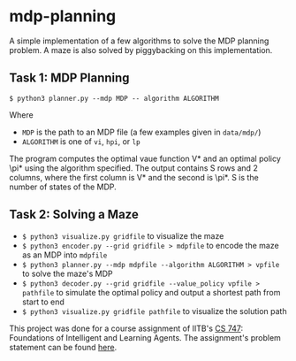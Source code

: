 # mdp-planning

A simple implementation of a few algorithms to solve the MDP planning problem. A maze is also solved by piggybacking on this implementation.

## Task 1: MDP Planning 

`$ python3 planner.py --mdp MDP -- algorithm ALGORITHM`

Where
- `MDP` is the path to an MDP file (a few examples given in `data/mdp/`)
- `ALGORITHM` is one of `vi`, `hpi`, or `lp`

The program computes the optimal vaue function V\* and an optimal policy \pi\* using the algorithm specified. 
The output contains S rows and 2 columns, where the first column is V* and the second is \pi\*. S is the number of states of the MDP.

## Task 2: Solving a Maze 

- `$ python3 visualize.py gridfile` to visualize the maze
- `$ python3 encoder.py --grid gridfile > mdpfile` to encode the maze as an MDP into `mdpfile`
- `$ python3 planner.py --mdp mdpfile --algorithm ALGORITHM > vpfile` to solve the maze's MDP 
- `$ python3 decoder.py --grid gridfile --value_policy vpfile > pathfile` to simulate the optimal policy and output a shortest path from start to end
- `$ python3 visualize.py gridfile pathfile` to visualize the solution path

This project was done for a course assignment of IITB's [CS 747](https://www.cse.iitb.ac.in/~shivaram/teaching/old/cs747-a2020/index.html): Foundations of Intelligent and Learning Agents. The assignment's problem statement can be found [here](https://www.cse.iitb.ac.in/~shivaram/teaching/old/cs747-a2020/pa-2/programming-assignment-2.html). 